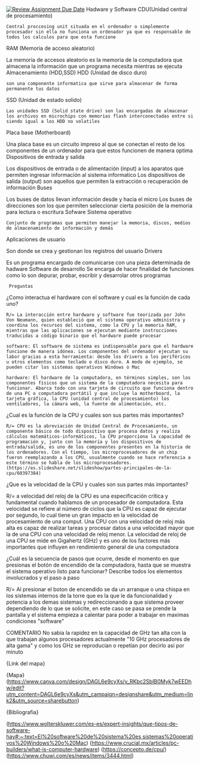 [![Review Assignment Due Date](https://classroom.github.com/assets/deadline-readme-button-22041afd0340ce965d47ae6ef1cefeee28c7c493a6346c4f15d667ab976d596c.svg)](https://classroom.github.com/a/sTWg933Z)
Hadware y Software
  CDU(Unidad central de procesamiento)

    Central proccesing unit situada en el ordenador o simplemente procesador sin ella no funciona un ordenador ya que es responsable de todos los calculos para que esta funcione
  RAM (Memoria de acceso aleatorio)

   La memoria de accesos aleatorio es la memoria de la computadora que almacena la información que un programa necesita mientras se ejecuta
  Almacenamiento (HDD,SSD)
   HDD (Unidad de disco duro)

    son una componente informatica que sirve para almacenar de forma permanente tus datos 
   SSD (Unidad de estado solido)

    Las unidades SSD (Solid state drive) son las encargadas de almacenar los archivos en microchips con memorias flash interconectadas entre si siendo igual a los HDD no volatiles
  Placa base (Motherboard)

   Una placa base es un circuito impreso al que se conectan  el resto de los componentes de un ordenador para que estos funcionen de manera optima
  Dispositivos de entrada y salida 

   Los dispositivos de entrada o de alimentación (input) a los aparatos que permiten ingresar información al sistema informatico 
   Los dispositivos de salida (output) son aquellos que permiten la extracción o recuperación de información
  Buses

   Los buses de datos llevan información desde y hacia el micro 
   Los buses de direcciones son los que permiten seleccionar cierta posición de la memoria para lectura o escritura
  Sofware Sistema operativo

    Conjunto de programas que permiten manejar la memoria, discos, medios de almacenamiento de información y demás
  Aplicaciones de usuario 

   Son donde se crea y gestionan los registros del usuario
  Drivers

   Es un programa encargado de comunicarse con una pieza determinada de hadware
  Software de desarrollo
   Se encarga de hacer finalidad de funciones como lo son depurar, probar, escribir y desarrolar otros programas

     Preguntas
  ¿Como interactua el hardware con el software y cual es la función de cada uno?

    R/= La interacción entre hardware y software fue teorizada por John Von Neumann, quien estableció que el sistema operativo administra y coordina los recursos del sistema, como la CPU y la memoria RAM, mientras que las aplicaciones se ejecutan mediante instrucciones traducidas a código binario que el hardware puede procesar 

    software: El software de sistema es indispensable para que el hardware funcione de manera idónea. Los componentes del ordenador ejecutan su labor gracias a esta herramienta: desde los drivers a los periféricos u otros elementos como teclado o disco duro. A modo de ejemplo, se pueden citar los sistemas operativos Windows o Mac

    hardware: El hardware de la computadora, en términos simples, son los componentes físicos que un sistema de la computadora necesita para funcionar. Abarca todo con una tarjeta de circuito que funciona dentro de una PC o computadora portátil y que incluye la motherboard, la tarjeta gráfica, la CPU (unidad central de procesamiento) los ventiladores, la cámara web, la fuente de alimentación, etc.

  ¿Cual es la función de la CPU y cuales son sus partes más importantes?

    R/= CPU es la abreviación de Unidad Central de Procesamiento, un componente básico de todo dispositivo que procesa datos y realiza cálculos matemáticos-informáticos, la CPU proporciona la capacidad de programación y, junto con la memoria y los dispositivos de entrada/salida, es uno de los componentes presentes en la historia de los ordenadores. Con el tiempo, los microprocesadores de un chip fueron reemplazando a los CPU, usualmente cuando se hace referencia a este término se habla de los microprocesadores.
    (https://es.slideshare.net/slideshow/partes-principales-de-la-cpu/60397384)

  ¿Que es la velocidad de la CPU y cuales son sus partes más importantes?

   R/= a velocidad del reloj de la CPU es una especificación crítica y fundamental cuando hablamos de un procesador de computadora. Esta velocidad se refiere al número de ciclos que la CPU es capaz de ejecutar por segundo, lo cual tiene un gran impacto en la velocidad de procesamiento de una comput. Una CPU con una velocidad de reloj más alta es capaz de realizar tareas y procesar datos a una velocidad mayor que la de una CPU con una velocidad de reloj menor. La velocidad de reloj de una CPU se mide en Gigahertz (GHz) y es uno de los factores más importantes que influyen en rendimiento general de una computadora

  ¿Cuál es la secuencia de pasos que ocurre, desde el momento en que presionas el botón de encendido de la computadora, hasta que se muestra el sistema operativo listo para funcionar? Describe todos los elementos involucrados y el paso a paso

   R/= Al presionar el boton de encendido se da un arranque o una chispa en los sistemas internos de la torre que es la que le da funcionalidad y potencia a los demas sistemas y redireccionando a que sistema proveer dependiendo de lo que se solicite, en este caso se pasa se prende la pantalla y el sistema empieza a calentar para poder a trabajar en maximas condiciones "software"

  COMENTARIO
   No sabia la rapidez en la capacidad de GHz tan alta con la que trabajan algunos procesadores actualmente "10 GHz procesadores de alta gama" y como los GHz se reproducian o repetían por decirlo así por minuto


{Link del mapa} 

 {Mapa}(https://www.canva.com/design/DAGL6e9cyXs/v_RKbc2SbIB0Myk7wEEDhw/edit?utm_content=DAGL6e9cyXs&utm_campaign=designshare&utm_medium=link2&utm_source=sharebutton) 

{Bibliografia}

(https://www.wolterskluwer.com/es-es/expert-insights/que-tipos-de-software-hay#:~:text=El%20software%20de%20sistema%20es,sistemas%20operativos%20Windows%20o%20Mac)
(https://www.crucial.mx/articles/pc-builders/what-is-computer-hardware)
(https://concepto.de/cpu/)
(https://www.chuwi.com/es/news/items/3444.html)
